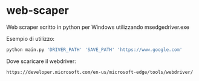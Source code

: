 # web-scaper
Web scraper scritto in python per Windows utilizzando msedgedriver.exe

Esempio di utilizzo:
  
```bash
python main.py 'DRIVER_PATH' 'SAVE_PATH' 'https://www.google.com'
```

Dove scaricare il webdriver:

```bash
https://developer.microsoft.com/en-us/microsoft-edge/tools/webdriver/
```
